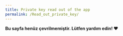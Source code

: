 ```yaml
---
title: Private key read out of the app
permalink: /Read_out_private_key/
---
```


**Bu sayfa henüz çevrilmemiştir. Lütfen yardım edin! ❤**
